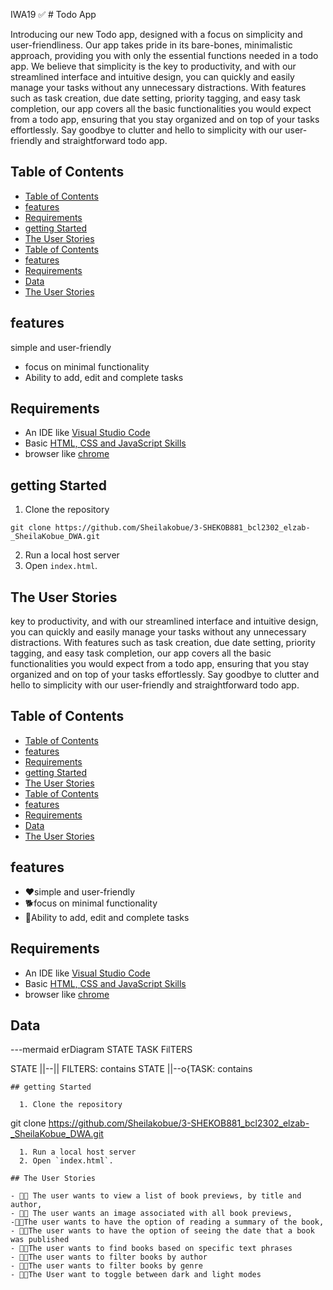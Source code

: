IWA19
✅ # Todo App

Introducing our new Todo app, designed with a focus on simplicity and user-friendliness. Our app takes pride in its bare-bones, minimalistic approach, providing you with only the essential functions needed in a todo app. We believe that simplicity is the key to productivity, and with our streamlined interface and intuitive design, you can quickly and easily manage your tasks without any unnecessary distractions. With features such as task creation, due date setting, priority tagging, and easy task completion, our app covers all the basic functionalities you would expect from a todo app, ensuring that you stay organized and on top of your tasks effortlessly. Say goodbye to clutter and hello to simplicity with our user-friendly and straightforward todo app.

<!--omit in toc-->
## Table of Contents

- [Table of Contents](#table-of-contents)
- [features](#features)
- [Requirements](#requirements)
- [getting Started](#getting-started)
- [The User Stories](#the-user-stories)
- [Table of Contents](#table-of-contents-1)
- [features](#features-1)
- [Requirements](#requirements-1)
- [Data](#data)
- [The User Stories](#the-user-stories-1)

## features
 simple and user-friendly
 - focus on minimal functionality
 - Ability to add, edit and complete tasks

 ## Requirements

 - An IDE like [Visual Studio Code](https://code.visualstudio.com)
 - Basic [HTML, CSS and JavaScript Skills](https://developer.mozilla.org/on/en-US/docs/Learn) 
 - browser like [chrome](https://www.google.com/chrome)
 
 ## getting Started

 1. Clone the repository
 ``` 
 git clone https://github.com/Sheilakobue/3-SHEKOB881_bcl2302_elzab-_SheilaKobue_DWA.git
 ```
 2. Run a local host server
 3. Open `index.html`.

## The User Stories

 key to productivity, and with our streamlined interface and intuitive design, you can quickly and easily manage your tasks without any unnecessary distractions. With features such as task creation, due date setting, priority tagging, and easy task completion, our app covers all the basic functionalities you would expect from a todo app, ensuring that you stay organized and on top of your tasks effortlessly. Say goodbye to clutter and hello to simplicity with our user-friendly and straightforward todo app.

<!--omit in toc-->
## Table of Contents

- [Table of Contents](#table-of-contents)
- [features](#features)
- [Requirements](#requirements)
- [getting Started](#getting-started)
- [The User Stories](#the-user-stories)
- [Table of Contents](#table-of-contents-1)
- [features](#features-1)
- [Requirements](#requirements-1)
- [Data](#data)
- [The User Stories](#the-user-stories-1)

## features
- ❤️simple and user-friendly
- 🐕focus on minimal functionality
- 💪Ability to add, edit and complete tasks

 ## Requirements

 - An IDE like [Visual Studio Code](https://code.visualstudio.com)
 - Basic [HTML, CSS and JavaScript Skills](https://developer.mozilla.org/on/en-US/docs/Learn) 
 - browser like [chrome](https://www.google.com/chrome)
 
 ## Data
 ---mermaid
erDiagram 
 STATE
 TASK
 FilTERS

 STATE ||--|| FILTERS: contains
 STATE ||--o{TASK: contains
 ```
 ## getting Started

   1. Clone the repository
 ``` 
 git clone https://github.com/Sheilakobue/3-SHEKOB881_bcl2302_elzab-_SheilaKobue_DWA.git
 ```
   1. Run a local host server
   2. Open `index.html`.

## The User Stories

- 👩‍💼 The user wants to view a list of book previews, by title and author,
- 👩‍💼 The user wants an image associated with all book previews,
-👩‍💼The user wants to have the option of reading a summary of the book,
- 👩‍💼The user wants to have the option of seeing the date that a book was published
- 👩‍💼The user wants to find books based on specific text phrases
- 👩‍💼The user wants to filter books by author
- 👩‍💼The user wants to filter books by genre
- 👩‍💼The User want to toggle between dark and light modes
